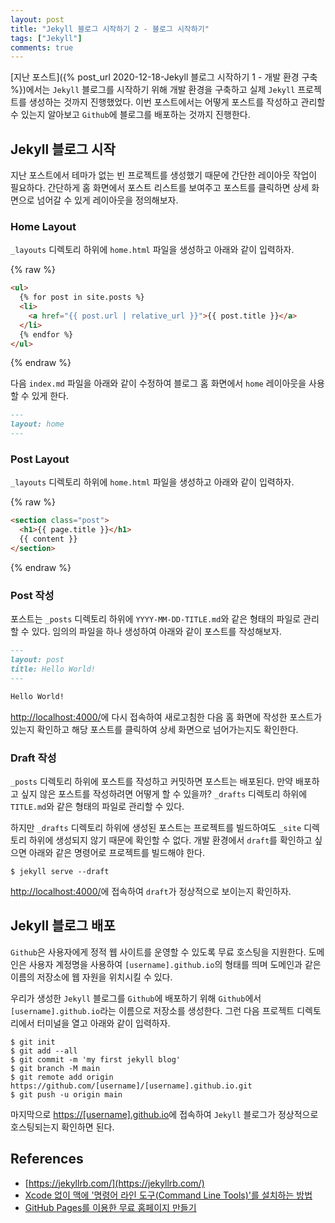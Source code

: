```yaml
---
layout: post
title: "Jekyll 블로그 시작하기 2 - 블로그 시작하기"
tags: ["Jekyll"]
comments: true
---
```


[지난 포스트]({% post_url 2020-12-18-Jekyll 블로그 시작하기 1 - 개발 환경 구축 %})에서는 `Jekyll` 블로그를 시작하기 위해 개발 환경을 구축하고 실제 `Jekyll` 프로젝트를 생성하는 것까지 진행했었다. 이번 포스트에서는 어떻게 포스트를 작성하고 관리할 수 있는지 알아보고 `Github`에 블로그를 배포하는 것까지 진행한다.

## Jekyll 블로그 시작

지난 포스트에서 테마가 없는 빈 프로젝트를 생성했기 때문에 간단한 레이아웃 작업이 필요하다. 간단하게 홈 화면에서 포스트 리스트를 보여주고 포스트를 클릭하면 상세 화면으로 넘어갈 수 있게 레이아웃을 정의해보자.

### Home Layout

`_layouts` 디렉토리 하위에 `home.html` 파일을 생성하고 아래와 같이 입력하자.

{% raw %}

```html
<ul>
  {% for post in site.posts %}
  <li>
    <a href="{{ post.url | relative_url }}">{{ post.title }}</a>
  </li>
  {% endfor %}
</ul>
```

{% endraw %}

다음 `index.md` 파일을 아래와 같이 수정하여 블로그 홈 화면에서 `home` 레이아웃을 사용할 수 있게 한다.

```markdown
---
layout: home
---
```

### Post Layout

`_layouts` 디렉토리 하위에 `home.html` 파일을 생성하고 아래와 같이 입력하자.

{% raw %}

```html
<section class="post">
  <h1>{{ page.title }}</h1>
  {{ content }}
</section>
```

{% endraw %}

### Post 작성

포스트는 `_posts` 디렉토리 하위에 `YYYY-MM-DD-TITLE.md`와 같은 형태의 파일로 관리할 수 있다. 임의의 파일을 하나 생성하여 아래와 같이 포스트를 작성해보자.

```markdown
---
layout: post
title: Hello World!
---

Hello World!
```

[http://localhost:4000/](http://localhost:4000/)에 다시 접속하여 새로고침한 다음 홈 화면에 작성한 포스트가 있는지 확인하고 해당 포스트를 클릭하여 상세 화면으로 넘어가는지도 확인한다.

### Draft 작성

`_posts` 디렉토리 하위에 포스트를 작성하고 커밋하면 포스트는 배포된다. 만약 배포하고 싶지 않은 포스트를 작성하려면 어떻게 할 수 있을까? `_drafts` 디렉토리 하위에 `TITLE.md`와 같은 형태의 파일로 관리할 수 있다.

하지만 `_drafts` 디렉토리 하위에 생성된 포스트는 프로젝트를 빌드하여도 `_site` 디렉토리 하위에 생성되지 않기 때문에 확인할 수 없다. 개발 환경에서 `draft`를 확인하고 싶으면 아래와 같은 명령어로 프로젝트를 빌드해야 한다.

```shell
$ jekyll serve --draft
```

[http://localhost:4000/](http://localhost:4000/)에 접속하여 `draft`가 정상적으로 보이는지 확인하자.

## Jekyll 블로그 배포

`Github`은 사용자에게 정적 웹 사이트를 운영할 수 있도록 무료 호스팅을 지원한다. 도메인은 사용자 계정명을 사용하여 `[username].github.io`의 형태를 띄며 도메인과 같은 이름의 저장소에 웹 자원을 위치시킬 수 있다.

우리가 생성한 `Jekyll` 블로그를 `Github`에 배포하기 위해 `Github`에서 `[username].github.io`라는 이름으로 저장소를 생성한다. 그런 다음 프로젝트 디렉토리에서 터미널을 열고 아래와 같이 입력하자.

```shell
$ git init
$ git add --all
$ git commit -m 'my first jekyll blog'
$ git branch -M main
$ git remote add origin https://github.com/[username]/[username].github.io.git
$ git push -u origin main
```

마지막으로 [https://[username].github.io](https://[username].github.io)에 접속하여 `Jekyll` 블로그가 정상적으로 호스팅되는지 확인하면 된다.

## References

- [https://jekyllrb.com/](https://jekyllrb.com/)
- [Xcode 없이 맥에 '명령어 라인 도구(Command Line Tools)'를 설치하는 방법](https://macnews.tistory.com/4243)
- [GitHub Pages를 이용한 무료 홈페이지 만들기](https://wepplication.github.io/programming/github-pages/)
